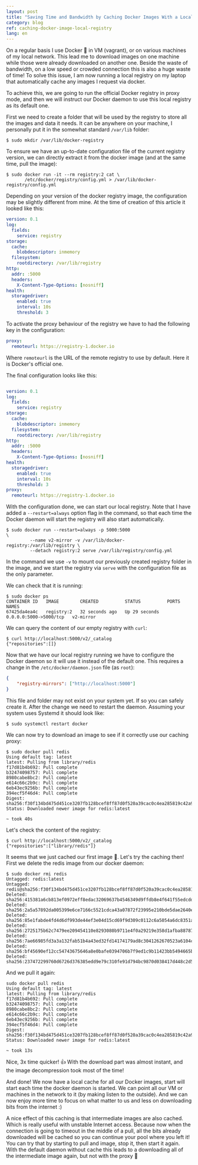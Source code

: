 ```yaml
---
layout: post
title: "Saving Time and Bandwidth by Caching Docker Images With a Local Registry"
category: blog
ref: caching-docker-image-local-registry
lang: en
---
```


On a regular basis I use Docker 🐳 in VM (vagrant), or on various machines of
my local network. This lead me to download images on one machine while those
were already downloaded on another one. Beside the waste of bandwidth, on a low
speed or crowded connection this is also a huge waste of time! To solve this
issue, I am now running a local registry on my laptop that automatically cache
any images I request via docker.

To achieve this, we are going to run the official Docker registry in proxy
mode, and then we will instruct our Docker daemon to use this local registry as
its default one.

First we need to create a folder that will be used by the registry to store all
the images and data it needs. It can be anywhere on your machine, I personally
put it in the somewhat standard `/var/lib` folder:

```
$ sudo mkdir /var/lib/docker-registry
```

To ensure we have an up-to-date configuration file of the current registry
version, we can directly extract it from the docker image (and at the same
time, pull the image):

```
$ sudo docker run -it --rm registry:2 cat \
       /etc/docker/registry/config.yml > /var/lib/docker-registry/config.yml
```

Depending on your version of the docker registry image, the configuration may
be slightly different from mine. At the time of creation of this article it
looked like this:

```yaml
version: 0.1
log:
  fields:
    service: registry
storage:
  cache:
    blobdescriptor: inmemory
  filesystem:
    rootdirectory: /var/lib/registry
http:
  addr: :5000
  headers:
    X-Content-Type-Options: [nosniff]
health:
  storagedriver:
    enabled: true
    interval: 10s
    threshold: 3
```

To activate the proxy behaviour of the registry we have to had the following
key in the configuration:

```yaml
proxy:
  remoteurl: https://registry-1.docker.io
```

Where `remoteurl` is the URL of the remote registry to use by default. Here it
is Docker's official one.

The final configuration looks like this:

```yaml

version: 0.1
log:
  fields:
    service: registry
storage:
  cache:
    blobdescriptor: inmemory
  filesystem:
    rootdirectory: /var/lib/registry
http:
  addr: :5000
  headers:
    X-Content-Type-Options: [nosniff]
health:
  storagedriver:
    enabled: true
    interval: 10s
    threshold: 3
proxy:
  remoteurl: https://registry-1.docker.io
```

With the configuration done, we can start our local registry. Note that I have
added a `--restart=always` option flag in the command, so that each time the
Docker daemon will start the registry will also start automatically.

```
$ sudo docker run --restart=always -p 5000:5000                         \
         --name v2-mirror -v /var/lib/docker-registry:/var/lib/registry \
         --detach registry:2 serve /var/lib/registry/config.yml
```

In the command we use `-v` to mount our previously created registry folder in
the image, and we start the registry via `serve` with the configuration file as
the only parameter.

We can check that it is running:

```
$ sudo docker ps
CONTAINER ID   IMAGE        CREATED          STATUS          PORTS                    NAMES
67425da4ea4c   registry:2   32 seconds ago   Up 29 seconds   0.0.0.0:5000->5000/tcp   v2-mirror
```

We can query the content of our empty registry with `curl`:

```
$ curl http://localhost:5000/v2/_catalog
{"repositories":[]}
```

Now that we have our local registry running we have to configure the Docker
daemon so it will use it instead of the default one. This requires a change in
the `/etc/docker/daemon.json` file (as `root`):

```json
{
    "registry-mirrors": ["http://localhost:5000"]
}
```

This file and folder may not exist on your system yet. If so you can safely
create it. After the change we need to restart the daemon. Assuming your
system uses Systemd it should look like:

```
$ sudo systemctl restart docker
```

We can now try to download an image to see if it correctly use our caching proxy:

```
$ sudo docker pull redis
Using default tag: latest
latest: Pulling from library/redis
f17d81b4b692: Pull complete
b32474098757: Pull complete
8980cabe8bc2: Pull complete
e614c66c2b9c: Pull complete
6eb43ec9256b: Pull complete
394ecf5f46d4: Pull complete
Digest: sha256:f30f134bd475d451ce3207fb128bcef8ff87d0f520a39cac0c4ea285819c42a9
Status: Downloaded newer image for redis:latest

~ took 40s
```

Let's check the content of the registry:

```
$ curl http://localhost:5000/v2/_catalog
{"repositories":["library/redis"]}
```

It seems that we just cached our first image 🎉. Let's try the caching then!
First we delete the redis image from our docker daemon:

```
$ sudo docker rmi redis
Untagged: redis:latest
Untagged: redis@sha256:f30f134bd475d451ce3207fb128bcef8ff87d0f520a39cac0c4ea285819c42a9
Deleted: sha256:415381a6cb813ef0972eff8edac32069637b4546349d9ffdb8e4f641f55edcdd
Deleted: sha256:2a5a57892da005399e6ce7166c5521cdca43a07872f23995e210bde5dae2640e
Deleted: sha256:85e1fabde4fd4d6df993de44ef3e04d15cd69f9d309c0112c6a5054a6dc8351a
Deleted: sha256:2725175b62c7479ee209454110e8293080b9711e4f0a29219e358d1afba88787
Deleted: sha256:7ae66985fd3a3a132fab51b4a43ed32fd14174179ad8c3041262670523a6104c
Deleted: sha256:bf45690ef12cc54743675646a8e0bafe0394706b7f9ed1c9b11423bb5494665b
Deleted: sha256:237472299760d6726d376385edd9e79c310fe91d794bc9870d038417d448c2d5
```

And we pull it again:

```
sudo docker pull redis
Using default tag: latest
latest: Pulling from library/redis
f17d81b4b692: Pull complete
b32474098757: Pull complete
8980cabe8bc2: Pull complete
e614c66c2b9c: Pull complete
6eb43ec9256b: Pull complete
394ecf5f46d4: Pull complete
Digest: sha256:f30f134bd475d451ce3207fb128bcef8ff87d0f520a39cac0c4ea285819c42a9
Status: Downloaded newer image for redis:latest

~ took 13s
```

Nice, 3x time quicker! 👍 With the download part was almost instant, and the
image decompression took most of the time!

And done! We now have a local cache for all our Docker images, start will start
each time the docker daemon is started. We can point all our VM or machines in
the network to it (by making listen to the outside). And we can now enjoy more
time to focus on what matter to us and less on downloading bits from the
internet :)

A nice effect of this caching is that intermediate images are also cached.
Which is really useful with unstable Internet access. Because now when the
connection is going to timeout in the middle of a pull, all the bits already
downloaded will be cached so you can continue your pool where you left it! You
can try that by starting to pull and image, stop it, then start it again. With
the default daemon without cache this leads to a downloading all of the
intermediate image again, but not with the proxy 👏
